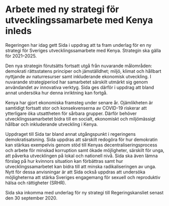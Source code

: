# Arbete med ny strategi för utvecklingssamarbete med Kenya inleds

Regeringen har idag gett Sida i uppdrag att ta fram underlag för en ny strategi för Sveriges utvecklingssamarbete med Kenya. Strategin ska gälla för 2021–2025.

Den nya strategin förutsätts fortsatt utgå från nuvarande målområden: demokrati rättsstatens principer och jämställdhet; miljö, klimat och hållbart nyttjande av naturresurser samt inkluderande ekonomisk utveckling. I nuvarande strategiperiod har samarbetet särskilt utmärkt sig genom användandet av innovativa verktyg. Sida ges därför i uppdrag att bland annat undersöka hur denna inriktning kan fortgå.

Kenya har gjort ekonomiska framsteg under senare år. Ojämlikheten är samtidigt fortsatt stor och konsekvenserna av COVID-19 riskerar att ytterligare öka utsattheten för sårbara grupper. Därför behöver utvecklingssamarbetet bidra till en socialt, ekonomiskt och miljömässigt hållbar och inkluderande utveckling i Kenya.

Uppdraget till Sida tar bland annat utgångspunkt i regeringens demokratisatsning. Sida uppdras att särskilt redogöra för hur demokratin kan stärkas exempelvis genom stöd till Kenyas decentraliseringsprocess och arbete för minskad korruption samt ökade möjligheter, särskilt för unga, att påverka utvecklingen på lokal och nationell nivå. Sida ska även lämna förslag på hur kvinnors situation kan förbättras samt hur utvecklingssamarbetet kan bidra till att minska radikaliseringen av unga. Nytt för dessa anvisningar är att Sida också uppdras att undersöka möjligheterna att stärka Sveriges engagemang för sexuell och reproduktiv hälsa och rättigheter (SRHR).

Sida ska inkomma med underlag för ny strategi till Regeringskansliet senast den 30 september 2020.
